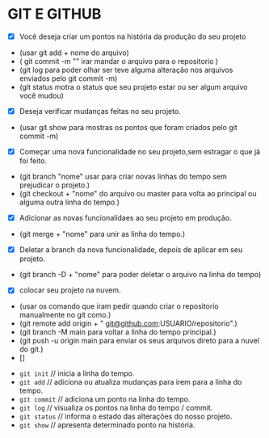 # GIT E GITHUB

- [x] Você deseja criar um pontos na história da produção do seu projeto 
- (usar git add + nome do arquivo) 
- ( git commit -m "" irar mandar o arquivo para o repositorio ) 
- (git log para poder olhar ser teve alguma alteração nos arquivos enviados pelo git commit -m)
- (git status motra o status que seu projeto estar ou ser algum arquivo você mudou)

- [x] Deseja verificar mudanças feitas no seu projeto.
- (usar git show para mostras os pontos que foram criados pelo git commit -m)

- [x] Começar uma nova funcionalidade no seu projeto,sem estragar o que já foi feito.
- (git branch "nome" usar para criar novas linhas do tempo sem prejudicar o projeto.)
- (git checkout + "nome" do arquivo ou master para volta ao principal ou alguma outra linha do tempo.)
- [x] Adicionar as novas funcionalidaes ao seu projeto em produção.
- (git merge + "nome" para unir as linha do tempo.)

- [x] Deletar a branch da nova funcionalidade, depois de aplicar em seu projeto. 
- (git branch -D + "nome" para poder deletar o arquivo na linha do tempo)

- [x] colocar seu projeto na nuvem.
- (usar os comando que iram pedir quando criar o repositorio manualmente no git como.)
- (git remote add origin + " git@github.com:USUARIO/repositorio".)
- (git branch -M main para voltar a linha do tempo principal.)
- (git push -u origin main para enviar os seus arquivos direto para a nuvel do git.)
- []

* `git init` // inicia a linha do tempo.
* `git add` // adiciona ou atualiza mudanças para irem para a linha do tempo.
* `git commit` // adiciona um ponto na linha do tempo.
* `git log` // visualiza os pontos na linha do tempo / commit.
* `git status` // informa o estado das alterações do nosso projeto.
* `git show` // apresenta determinado ponto na história.




